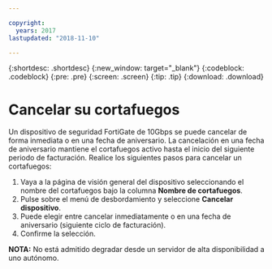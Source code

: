```yaml
---

copyright:
  years: 2017
lastupdated: "2018-11-10"

---
```


{:shortdesc: .shortdesc}
{:new_window: target="_blank"}
{:codeblock: .codeblock}
{:pre: .pre}
{:screen: .screen}
{:tip: .tip}
{:download: .download}

# Cancelar su cortafuegos

Un dispositivo de seguridad FortiGate de 10Gbps se puede cancelar de forma inmediata o en una fecha de aniversario. La cancelación en una fecha de aniversario mantiene el cortafuegos activo hasta el inicio del siguiente periodo de facturación. Realice los siguientes pasos para cancelar un cortafuegos:

1. Vaya a la página de visión general del dispositivo seleccionando el nombre del cortafuegos bajo la columna **Nombre de cortafuegos**.
2. Pulse sobre el menú de desbordamiento y seleccione **Cancelar dispositivo**.
3. Puede elegir entre cancelar inmediatamente o en una fecha de aniversario (siguiente ciclo de facturación).
4. Confirme la selección.

**NOTA:** No está admitido degradar desde un servidor de alta disponibilidad a uno autónomo.

